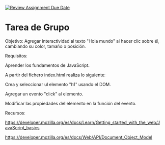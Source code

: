[![Review Assignment Due Date](https://classroom.github.com/assets/deadline-readme-button-24ddc0f5d75046c5622901739e7c5dd533143b0c8e959d652212380cedb1ea36.svg)](https://classroom.github.com/a/UPt5_BB1)
# Tarea de Grupo

Objetivo: Agregar interactividad al texto "Hola mundo" al hacer clic sobre él, cambiando su color, tamaño o posición.


Requisitos:

Aprender los fundamentos de JavaScript.

A partir del fichero index.html realiza lo siguiente:

Crea y seleccionar ul elemento "h1" usando el DOM.

Agregar un evento "click" al elemento.

Modificar las propiedades del elemento en la función del evento.


Recursos:

https://developer.mozilla.org/es/docs/Learn/Getting_started_with_the_web/JavaScript_basics

https://developer.mozilla.org/es/docs/Web/API/Document_Object_Model

